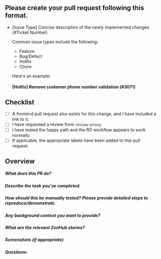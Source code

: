 ## Please create your pull request following this format.

- [Issue Type] Concise description of the newly implemented changes (#Ticket Number)

  Common issue types include the following:

  - Feature
  - Bug/Defect
  - Hotfix
  - Chore

  Here's an example:

  #### [Hotfix] Remove customer phone number validation (#3071)

## Checklist

- [ ] A frontend pull request also exists for this change, and I have included a link to it.
- [ ] I have requested a review from `review-proxy`.
- [ ] I have tested the happy path and the RO workflow appears to work normally.
- [ ] If applicable, the appropriate labels have been added to this pull request.

## Overview

##### What does this PR do?

##### Describe the task you've completed.

##### How should this be manually tested? Please provide detailed steps to reproduce/demonstrate.

##### Any background context you want to provide?

##### What are the relevant ZenHub stories?

##### Screenshots (if appropriate)

##### Questions:
